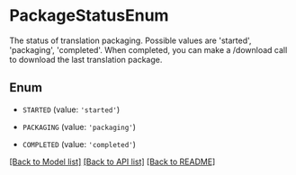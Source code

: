 # PackageStatusEnum

The status of translation packaging. Possible values are 'started', 'packaging', 'completed'. When completed, you can make a /download call to download the last translation package.

## Enum

* `STARTED` (value: `'started'`)

* `PACKAGING` (value: `'packaging'`)

* `COMPLETED` (value: `'completed'`)

[[Back to Model list]](../README.md#documentation-for-models) [[Back to API list]](../README.md#documentation-for-api-endpoints) [[Back to README]](../README.md)


